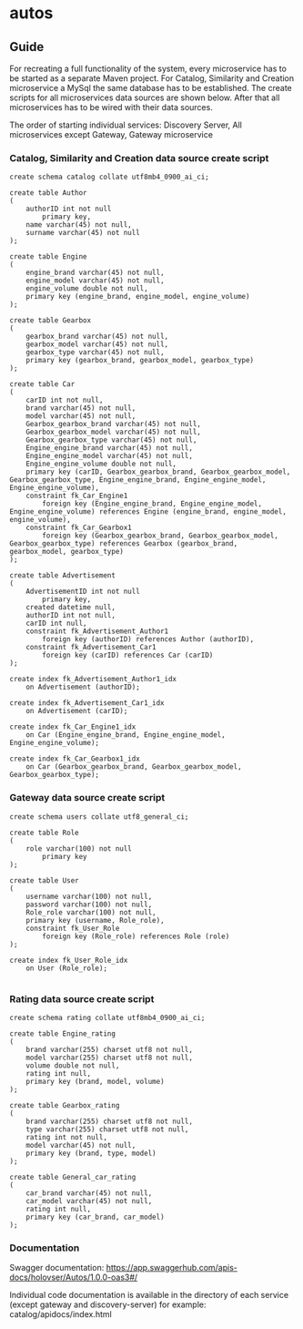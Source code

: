 # autos

## Guide
For recreating a full functionality of the system, every microservice has to be started as a separate Maven project. For Catalog, Similarity and Creation microservice a MySql the same database has to be established. The create scripts for all microservices data sources are shown below. After that all microservices has to be wired with their data sources.

The order of starting individual services: Discovery Server, All microservices except Gateway, Gateway microservice

### Catalog, Similarity and Creation data source create script 

```
create schema catalog collate utf8mb4_0900_ai_ci;

create table Author
(
	authorID int not null
		primary key,
	name varchar(45) not null,
	surname varchar(45) not null
);

create table Engine
(
	engine_brand varchar(45) not null,
	engine_model varchar(45) not null,
	engine_volume double not null,
	primary key (engine_brand, engine_model, engine_volume)
);

create table Gearbox
(
	gearbox_brand varchar(45) not null,
	gearbox_model varchar(45) not null,
	gearbox_type varchar(45) not null,
	primary key (gearbox_brand, gearbox_model, gearbox_type)
);

create table Car
(
	carID int not null,
	brand varchar(45) not null,
	model varchar(45) not null,
	Gearbox_gearbox_brand varchar(45) not null,
	Gearbox_gearbox_model varchar(45) not null,
	Gearbox_gearbox_type varchar(45) not null,
	Engine_engine_brand varchar(45) not null,
	Engine_engine_model varchar(45) not null,
	Engine_engine_volume double not null,
	primary key (carID, Gearbox_gearbox_brand, Gearbox_gearbox_model, Gearbox_gearbox_type, Engine_engine_brand, Engine_engine_model, Engine_engine_volume),
	constraint fk_Car_Engine1
		foreign key (Engine_engine_brand, Engine_engine_model, Engine_engine_volume) references Engine (engine_brand, engine_model, engine_volume),
	constraint fk_Car_Gearbox1
		foreign key (Gearbox_gearbox_brand, Gearbox_gearbox_model, Gearbox_gearbox_type) references Gearbox (gearbox_brand, gearbox_model, gearbox_type)
);

create table Advertisement
(
	AdvertisementID int not null
		primary key,
	created datetime null,
	authorID int not null,
	carID int null,
	constraint fk_Advertisement_Author1
		foreign key (authorID) references Author (authorID),
	constraint fk_Advertisement_Car1
		foreign key (carID) references Car (carID)
);

create index fk_Advertisement_Author1_idx
	on Advertisement (authorID);

create index fk_Advertisement_Car1_idx
	on Advertisement (carID);

create index fk_Car_Engine1_idx
	on Car (Engine_engine_brand, Engine_engine_model, Engine_engine_volume);

create index fk_Car_Gearbox1_idx
	on Car (Gearbox_gearbox_brand, Gearbox_gearbox_model, Gearbox_gearbox_type);

```
### Gateway data source create script

```
create schema users collate utf8_general_ci;

create table Role
(
	role varchar(100) not null
		primary key
);

create table User
(
	username varchar(100) not null,
	password varchar(100) not null,
	Role_role varchar(100) not null,
	primary key (username, Role_role),
	constraint fk_User_Role
		foreign key (Role_role) references Role (role)
);

create index fk_User_Role_idx
	on User (Role_role);
  
```
### Rating data source create script  
 
``` 
create schema rating collate utf8mb4_0900_ai_ci;

create table Engine_rating
(
	brand varchar(255) charset utf8 not null,
	model varchar(255) charset utf8 not null,
	volume double not null,
	rating int null,
	primary key (brand, model, volume)
);

create table Gearbox_rating
(
	brand varchar(255) charset utf8 not null,
	type varchar(255) charset utf8 not null,
	rating int not null,
	model varchar(45) not null,
	primary key (brand, type, model)
);

create table General_car_rating
(
	car_brand varchar(45) not null,
	car_model varchar(45) not null,
	rating int null,
	primary key (car_brand, car_model)
);

```

### Documentation
Swagger documentation: https://app.swaggerhub.com/apis-docs/holovser/Autos/1.0.0-oas3#/

Individual code documentation is available in the directory of each service (except gateway and discovery-server) for example: catalog/apidocs/index.html

